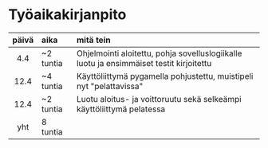 # Työaikakirjanpito

| päivä | aika | mitä tein  |
| :----:|:-----| :-----|
| 4.4|~2 tuntia| Ohjelmointi aloitettu, pohja sovelluslogiikalle luotu ja ensimmäiset testit kirjoitettu|
| 12.4|~4 tuntia| Käyttöliittymä pygamella pohjustettu, muistipeli nyt "pelattavissa"|
| 12.4|~2 tuntia| Luotu aloitus- ja voittoruutu sekä selkeämpi käyttöliittymä pelatessa|
| yht |8 tuntia| |

